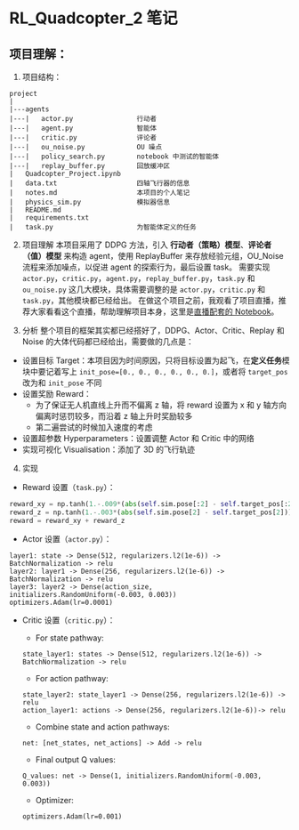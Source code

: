 # RL_Quadcopter_2 笔记

## 项目理解：
1. 项目结构：  

```
project
|
|---agents
|---|   actor.py                行动者
|---|   agent.py                智能体
|---|   critic.py               评论者
|---|   ou_noise.py             OU 噪点
|---|   policy_search.py        notebook 中测试的智能体
|---|   replay_buffer.py        回放缓冲区
|   Quadcopter_Project.ipynb
|   data.txt                    四轴飞行器的信息
|   notes.md                    本项目的个人笔记
|   physics_sim.py              模拟器信息
|   README.md
|   requirements.txt
|   task.py                     为智能体定义的任务
```
2. 项目理解
本项目采用了 DDPG 方法，引入 **行动者（策略）模型**、**评论者（值）模型** 来构造 agent，使用 ReplayBuffer 来存放经验元组，OU_Noise 流程来添加噪点，以促进 agent 的探索行为，最后设置 task。
需要实现 `actor.py`，`critic.py`，`agent.py`，`replay_buffer.py`，`task.py` 和 `ou_noise.py` 这几大模块，具体需要调整的是 `actor.py`，`critic.py` 和 `task.py`，其他模块都已经给出。
在做这个项目之前，我观看了项目直播，推荐大家看看这个直播，帮助理解项目本身，这里是[直播配套的 Notebook](https://github.com/chinaq/bloq/blob/master/posts/2018-05-17-Quadcopter%E7%AC%94%E8%AE%B0_Udacity/quadcopter.md)。

3. 分析
整个项目的框架其实都已经搭好了，DDPG、Actor、Critic、Replay 和 Noise 的大体代码都已经给出，需要做的几点是：
- 设置目标 Target：本项目因为时间原因，只将目标设置为起飞，在**定义任务**模块中要记着写上 `init_pose=[0., 0., 0., 0., 0., 0.]`，或者将 `target_pos` 改为和 `init_pose` 不同
- 设置奖励 Reward：
    - 为了保证无人机直线上升而不偏离 z 轴，将 reward 设置为 x 和 y 轴方向偏离时惩罚较多，而沿着 z 轴上升时奖励较多
    - 第二遍尝试的时候加入速度的考虑
- 设置超参数 Hyperparameters：设置调整 Actor 和 Critic 中的网络
- 实现可视化 Visualisation：添加了 3D 的飞行轨迹
4. 实现
- Reward 设置（`task.py`）：
```py
reward_xy = np.tanh(1.-.009*(abs(self.sim.pose[:2] - self.target_pos[:2]))).sum()
reward_z = np.tanh(1.-.003*(abs(self.sim.pose[2] - self.target_pos[2]))).sum()
reward = reward_xy + reward_z
```
- Actor 设置（`actor.py`）：
```
layer1: state -> Dense(512, regularizers.l2(1e-6)) -> BatchNormalization -> relu
layer2: layer1 -> Dense(256, regularizers.l2(1e-6)) -> BatchNormalization -> relu
layer3: layer2 -> Dense(action_size, initializers.RandomUniform(-0.003, 0.003))
optimizers.Adam(lr=0.0001)
```
- Critic 设置（`critic.py`）：
    - For state pathway:
    ```
    state_layer1: states -> Dense(512, regularizers.l2(1e-6)) -> BatchNormalization -> relu
    ```
    - For action pathway:
    ```
    state_layer2: state_layer1 -> Dense(256, regularizers.l2(1e-6)) -> relu
    action_layer1: actions -> Dense(256, regularizers.l2(1e-6))-> relu
    ```
    - Combine state and action pathways:
    ```
    net: [net_states, net_actions] -> Add -> relu    
    ```

    - Final output Q values:
    ```
    Q_values: net -> Dense(1, initializers.RandomUniform(-0.003, 0.003))
    ```
    - Optimizer:
    ```
    optimizers.Adam(lr=0.001)
    ```
